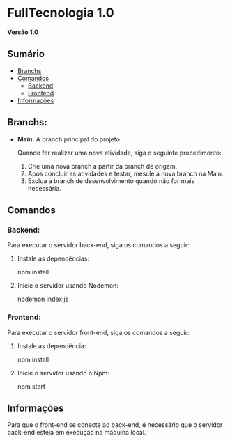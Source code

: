 # FullTecnologia 1.0

**Versão 1.0**

## Sumário

- [Branchs](#branchs)
- [Comandos](#comandos)
  - [Backend](#backend)
  - [Frontend](#frontend)
- [Informações](#informações)

## Branchs:

- **Main:** A branch principal do projeto.

  Quando for realizar uma nova atividade, siga o seguinte procedimento:

  1. Crie uma nova branch a partir da branch de origem.
  2. Após concluir as atividades e testar, mescle a nova branch na Main.
  3. Exclua a branch de desenvolvimento quando não for mais necessária.

## Comandos

### Backend:

Para executar o servidor back-end, siga os comandos a seguir:

1. Instale as dependências:

   npm install

2. Inicie o servidor usando Nodemon:

   nodemon index.js

### Frontend:

Para executar o servidor front-end, siga os comandos a seguir:

1. Instale as dependência:

   npm install

2. Inicie o servidor usando o Npm:

   npm start

## Informações

Para que o front-end se conecte ao back-end, é necessário que o servidor back-end esteja em execução na máquina local.

